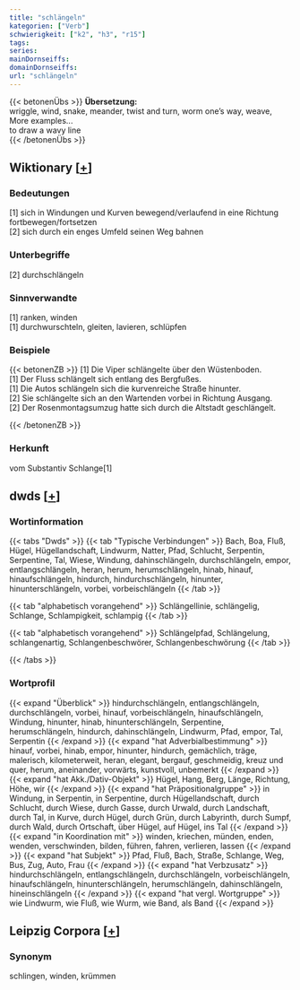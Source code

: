 ```yaml
---
title: "schlängeln"
kategorien: ["Verb"]
schwierigkeit: ["k2", "h3", "r15"]
tags:
series:
mainDornseiffs:
domainDornseiffs:
url: "schlängeln"
---
```


{{< betonenÜbs >}}
**Übersetzung:**  
wriggle, wind, snake, meander, twist and turn, worm one’s way, weave, More examples...  
to draw a wavy line  
{{< /betonenÜbs >}}

## Wiktionary [[+](https://de.wiktionary.org/wiki/schlängeln)]

### Bedeutungen
[1] sich in Windungen und Kurven bewegend/verlaufend in eine Richtung fortbewegen/fortsetzen  
[2] sich durch ein enges Umfeld seinen Weg bahnen  

### Unterbegriffe
[2] durchschlängeln  

### Sinnverwandte
[1] ranken, winden  
[1] durchwurschteln, gleiten, lavieren, schlüpfen  

### Beispiele
{{< betonenZB >}}
[1] Die Viper schlängelte über den Wüstenboden.  
[1] Der Fluss schlängelt sich entlang des Bergfußes.  
[1] Die Autos schlängeln sich die kurvenreiche Straße hinunter.  
[2] Sie schlängelte sich an den Wartenden vorbei in Richtung Ausgang.  
[2] Der Rosenmontagsumzug hatte sich durch die Altstadt geschlängelt.  

{{< /betonenZB >}}
### Herkunft
vom Substantiv Schlange[1]  



## dwds [[+](https://www.dwds.de/wb/schlängeln)]

### Wortinformation
{{< tabs "Dwds" >}}
{{< tab "Typische Verbindungen" >}}
Bach, Boa, Fluß, Hügel, Hügellandschaft, Lindwurm, Natter, Pfad, Schlucht, Serpentin, Serpentine, Tal, Wiese, Windung, dahinschlängeln, durchschlängeln, empor, entlangschlängeln, heran, herum, herumschlängeln, hinab, hinauf, hinaufschlängeln, hindurch, hindurchschlängeln, hinunter, hinunterschlängeln, vorbei, vorbeischlängeln
{{< /tab >}}

{{< tab "alphabetisch vorangehend" >}}
Schlängellinie, schlängelig, Schlange, Schlampigkeit, schlampig
{{< /tab >}}

{{< tab "alphabetisch vorangehend" >}}
Schlängelpfad, Schlängelung, schlangenartig, Schlangenbeschwörer, Schlangenbeschwörung
{{< /tab >}}

{{< /tabs >}}

### Wortprofil
{{< expand "Überblick" >}} hindurchschlängeln, entlangschlängeln, durchschlängeln, vorbei, hinauf, vorbeischlängeln, hinaufschlängeln, Windung, hinunter, hinab, hinunterschlängeln, Serpentine, herumschlängeln, hindurch, dahinschlängeln, Lindwurm, Pfad, empor, Tal, Serpentin {{< /expand >}}
{{< expand "hat Adverbialbestimmung" >}} hinauf, vorbei, hinab, empor, hinunter, hindurch, gemächlich, träge, malerisch, kilometerweit, heran, elegant, bergauf, geschmeidig, kreuz und quer, herum, aneinander, vorwärts, kunstvoll, unbemerkt {{< /expand >}}
{{< expand "hat Akk./Dativ-Objekt" >}} Hügel, Hang, Berg, Länge, Richtung, Höhe, wir {{< /expand >}}
{{< expand "hat Präpositionalgruppe" >}} in Windung, in Serpentin, in Serpentine, durch Hügellandschaft, durch Schlucht, durch Wiese, durch Gasse, durch Urwald, durch Landschaft, durch Tal, in Kurve, durch Hügel, durch Grün, durch Labyrinth, durch Sumpf, durch Wald, durch Ortschaft, über Hügel, auf Hügel, ins Tal {{< /expand >}}
{{< expand "in Koordination mit" >}} winden, kriechen, münden, enden, wenden, verschwinden, bilden, führen, fahren, verlieren, lassen {{< /expand >}}
{{< expand "hat Subjekt" >}} Pfad, Fluß, Bach, Straße, Schlange, Weg, Bus, Zug, Auto, Frau {{< /expand >}}
{{< expand "hat Verbzusatz" >}} hindurchschlängeln, entlangschlängeln, durchschlängeln, vorbeischlängeln, hinaufschlängeln, hinunterschlängeln, herumschlängeln, dahinschlängeln, hineinschlängeln {{< /expand >}}
{{< expand "hat vergl. Wortgruppe" >}} wie Lindwurm, wie Fluß, wie Wurm, wie Band, als Band {{< /expand >}}

## Leipzig Corpora [[+](https://corpora.uni-leipzig.de/en/res?word=schlängeln&corpusId=deu_newscrawl-public_2018)]


### Synonym
schlingen, winden, krümmen

